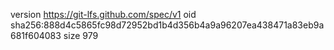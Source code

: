 version https://git-lfs.github.com/spec/v1
oid sha256:888d4c5865fc98d72952bd1b4d356b4a9a96207ea438471a83eb9a681f604083
size 979
